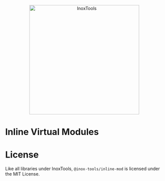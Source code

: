 <p align="center">
    <img alt="InoxTools" width="350px" src="https://github.com/Fryuni/inox-tools/blob/main/assets/shield.png?raw=true"/>
</p>

# Inline Virtual Modules

# License

Like all libraries under InoxTools, `@inox-tools/inline-mod` is licensed under the MIT License.
